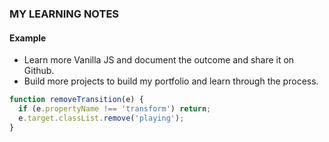 ### MY LEARNING NOTES

#### Example

+ Learn more Vanilla JS and document the outcome and share it on Github.
+ Build more projects to build my portfolio and learn through the process.

```JavaScript
function removeTransition(e) {
  if (e.propertyName !== 'transform') return;
  e.target.classList.remove('playing');
}
```
